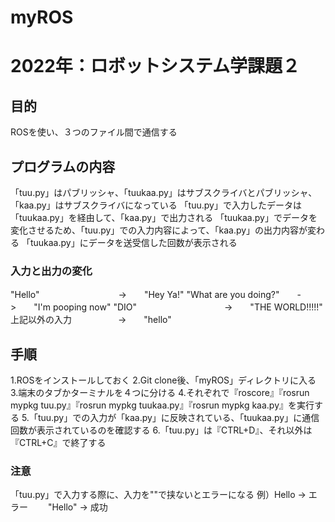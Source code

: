 # myROS
# 2022年：ロボットシステム学課題２
## 目的
ROSを使い、３つのファイル間で通信する
## プログラムの内容
「tuu.py」はパブリッシャ、「tuukaa.py」はサブスクライバとパブリッシャ、「kaa.py」はサブスクライバになっている
「tuu.py」で入力したデータは「tuukaa.py」を経由して、「kaa.py」で出力される
「tuukaa.py」でデータを変化させるため、「tuu.py」での入力内容によって、「kaa.py」の出力内容が変わる
「tuukaa.py」にデータを送受信した回数が表示される
### 入力と出力の変化
"Hello"　　　　　　　　　->　　"Hey Ya!"
"What are you doing?"　　->　　"I'm pooping now"
"DIO"　　　　　　　　　　->　　"THE WORLD!!!!!"
上記以外の入力　　　　　 ->　　"hello"
## 手順
1.ROSをインストールしておく
2.Git clone後、「myROS」ディレクトリに入る
3.端末のタブかターミナルを４つに分ける
4.それぞれで『roscore』『rosrun mypkg tuu.py』『rosrun mypkg tuukaa.py』『rosrun mypkg kaa.py』を実行する
5.「tuu.py」での入力が「kaa.py」に反映されている、「tuukaa.py」に通信回数が表示されているのを確認する
6.「tuu.py」は『CTRL+D』、それ以外は『CTRL+C』で終了する
### 注意
「tuu.py」で入力する際に、入力を""で挟ないとエラーになる
例）Hello    ->  エラー
　　"Hello"  ->  成功
